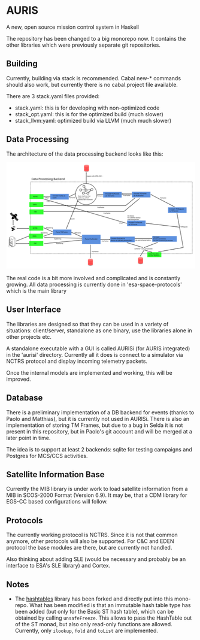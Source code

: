 # AURIS
A new, open source mission control system in Haskell

The repository has been changed to a big monorepo now. It contains the other libraries which were previously separate git repositories.

## Building 

Currently, building via stack is recommended. Cabal new-* commands should also work, but currently there is no cabal.project file available. 

There are 3 stack.yaml files provided:
 * stack.yaml: this is for developing with non-optimized code
 * stack_opt.yaml: this is for the optimized build (much slower)
 * stack_llvm:yaml: optimized build via LLVM (much much slower)
 
 ## Data Processing

The architecture of the data processing backend looks like this:

![](./architecture.svg)

The real code is a bit more involved and complicated and is constantly growing. All data processing is currently done in 'esa-space-protocols' which is the main library

## User Interface 

The libraries are designed so that they can be used in a variety of situations: client/server, standalone as one binary, use the libraries alone in other projects etc. 

A standalone executable with a GUI is called AURISi (for AURIS integrated) in the 'aurisi' directory. Currently all it does is connect to a simulator via NCTRS protocol and display incoming telemetry packets.

Once the internal models are implemented and working, this will be improved.

## Database 

There is a preliminary implementation of a DB backend for events (thanks to Paolo and Matthias), but it is currently not used in AURISi. There is also an implementation of storing TM Frames, but due to a bug in Selda it is not present in this repository, but in Paolo's git account and will be merged at a later point in time. 

The idea is to support at least 2 backends: sqlite for testing campaigns and Postgres for MCS/CCS activities.

## Satellite Information Base

Currently the MIB library is under work to load satellite information from a MIB in SCOS-2000 Format (Version 6.9). It may be, that a CDM library for EGS-CC based configurations will follow.

## Protocols

The currently working protocol is NCTRS. Since it is not that common anymore, other protocols will also be supported. For C&C and EDEN protocol the base modules are there, but are currently not handled.

Also thinking about adding SLE (would be necessary and probably be an interface to ESA's SLE library) and Cortex.


## Notes

 * The [hashtables](https://github.com/gregorycollins/hashtables) library has been forked and directly put into this mono-repo. What has been modified is that an immutable hash table type has been added (but only for the Basic ST hash table), which can be obtained by calling `unsafeFreeze`. This allows to pass the HashTable out of the ST monad, but also only read-only functions are allowed. Currently, only `ilookup`, `fold` and `toList` are implemented.
